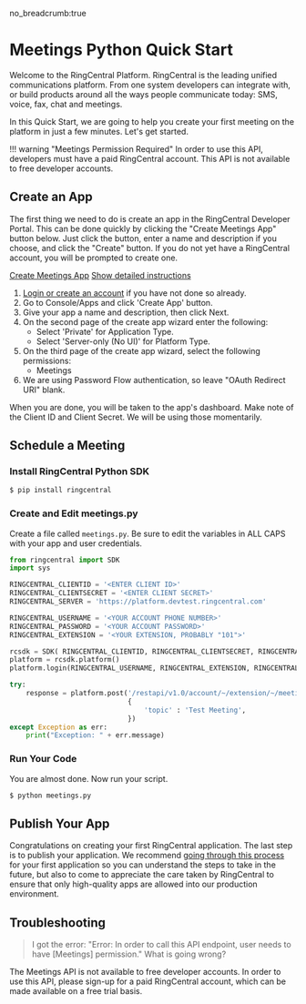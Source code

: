 no_breadcrumb:true

# Meetings Python Quick Start

Welcome to the RingCentral Platform. RingCentral is the leading unified communications platform. From one system developers can integrate with, or build products around all the ways people communicate today: SMS, voice, fax, chat and meetings.

In this Quick Start, we are going to help you create your first meeting on the platform in just a few minutes. Let's get started.

!!! warning "Meetings Permission Required"
     In order to use this API, developers must have a paid RingCentral account. This API is not available to free developer accounts. 

## Create an App

The first thing we need to do is create an app in the RingCentral Developer Portal. This can be done quickly by clicking the "Create Meetings App" button below. Just click the button, enter a name and description if you choose, and click the "Create" button. If you do not yet have a RingCentral account, you will be prompted to create one.

<a target="_new" href="https://developer.ringcentral.com/new-app?name=Meetings+Quick+Start+App&desc=A+simple+app+to+demo+creating+a+meeting+on+RingCentral&public=false&type=ServerOther&carriers=7710,7310,3420&permissions=Meetings&redirectUri=" class="btn btn-primary">Create Meetings App</a>
<a class="btn-link btn-collapse" data-toggle="collapse" href="#create-app-instructions" role="button" aria-expanded="false" aria-controls="create-app-instructions">Show detailed instructions</a>

<div class="collapse" id="create-app-instructions">
<ol>
<li><a href="https://developer.ringcentral.com/login.html#/">Login or create an account</a> if you have not done so already.</li>
<li>Go to Console/Apps and click 'Create App' button.</li>
<li>Give your app a name and description, then click Next.</li>
<li>On the second page of the create app wizard enter the following:
  <ul>
  <li>Select 'Private' for Application Type.</li>
  <li>Select 'Server-only (No UI)' for Platform Type.</li>
  </ul>
  </li>
<li>On the third page of the create app wizard, select the following permissions:
  <ul>
    <li>Meetings</li>
  </ul>
  </li>
<li>We are using Password Flow authentication, so leave "OAuth Redirect URI" blank.</li>
</ol>
</div>

When you are done, you will be taken to the app's dashboard. Make note of the Client ID and Client Secret. We will be using those momentarily.

## Schedule a Meeting

### Install RingCentral Python SDK

```bash
$ pip install ringcentral
```

### Create and Edit meetings.py

Create a file called `meetings.py`. Be sure to edit the variables in ALL CAPS with your app and user credentials.

```python
from ringcentral import SDK
import sys

RINGCENTRAL_CLIENTID = '<ENTER CLIENT ID>'
RINGCENTRAL_CLIENTSECRET = '<ENTER CLIENT SECRET>'
RINGCENTRAL_SERVER = 'https://platform.devtest.ringcentral.com'

RINGCENTRAL_USERNAME = '<YOUR ACCOUNT PHONE NUMBER>'
RINGCENTRAL_PASSWORD = '<YOUR ACCOUNT PASSWORD>'
RINGCENTRAL_EXTENSION = '<YOUR EXTENSION, PROBABLY "101">'

rcsdk = SDK( RINGCENTRAL_CLIENTID, RINGCENTRAL_CLIENTSECRET, RINGCENTRAL_SERVER)
platform = rcsdk.platform()
platform.login(RINGCENTRAL_USERNAME, RINGCENTRAL_EXTENSION, RINGCENTRAL_PASSWORD)

try:
    response = platform.post('/restapi/v1.0/account/~/extension/~/meeting',
                             {
                                 'topic' : 'Test Meeting',
                             })
except Exception as err:
    print("Exception: " + err.message)
```

### Run Your Code

You are almost done. Now run your script.

```bash
$ python meetings.py
```

## Publish Your App

Congratulations on creating your first RingCentral application. The last step is to publish your application. We recommend [going through this process](../../basics/app-gallery.md) for your first application so you can understand the steps to take in the future, but also to come to appreciate the care taken by RingCentral to ensure that only high-quality apps are allowed into our production environment.

## Troubleshooting

> I got the error: "Error: In order to call this API endpoint, user needs to have [Meetings] permission." What is going wrong?

The Meetings API is not available to free developer accounts. In order to use this API, please sign-up for a paid RingCentral account, which can be made available on a free trial basis. 
